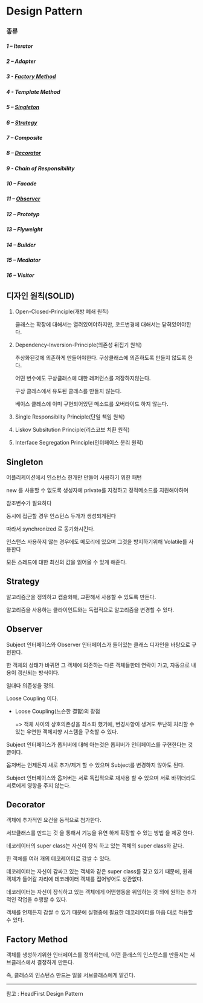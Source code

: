 
# Design Pattern

### 종류

##### 1 – Iterator

##### 2 – Adapter

##### 3 - [Factory Method](#factory-method)

##### 4 - Template Method

##### 5 – [Singleton](#singleton)

##### 6 – [Strategy](#strategy)

##### 7 – Composite

##### 8 – [Decorator](#decorator)

##### 9 - Chain of Responsibility

##### 10 – Facade

##### 11 – [Observer](#observer)

##### 12 – Prototyp

##### 13 – Flyweight 

##### 14 – Builder

##### 15 – Mediator

##### 16 – Visitor


## 디자인 원칙(SOLID)

1. Open-Closed-Principle(개방 폐쇄 원칙)

	클래스는 확장에 대해서는 열려있어야하지만, 코드변경에 대해서는 닫혀있어야한다.

2. Dependency-Inversion-Principle(의존성 뒤집기 원칙)

	추상화된것에 의존하게 만들어야한다. 구상클래스에 의존하도록 만들지 않도록 한다.

	어떤 변수에도 구상클래스에 대한 레퍼런스를 저장하지않는다.

	구상 클래스에서 유도된 클래스를 만들지 않는다.

	베이스 클레스에 이미 구현되어있던 메소드를 오버라이드 하지 않는다.


3. Single Responsiblity Principle(단일 책임 원칙)

4. Liskov Subsitution Principle(리스코브 치환 원칙)

5. Interface Segregation Principle(인터페이스 분리 원칙)


## Singleton

어플리케이션에서 인스턴스 한개만 만들어 사용하기 위한 패턴

new 를 사용할 수 없도록 생성자에 private를 지정하고 정적메소드를 지원해야하며

참조변수가 필요하다

동시에 접근할 경우 인스턴스 두개가 생성되게된다

따라서 synchronized 로 동기화시킨다.

인스턴스 사용하지 않는 경우에도 메모리에 있으며 그것을 방지하기위해 Volatile를 사용한다

모든 스레드에 대한 최신의 값을 읽어올 수 있게 해준다.


## Strategy

알고리즘군을 정의하고 캡슐화해, 교환해서 사용할 수 있도록 만든다.

알고리즘을 사용하는 클라이언트와는 독립적으로 알고리즘을 변경할 수 있다.


## Observer

Subject 인터페이스와 Observer 인터페이스가 들어있는 클래스 디자인을 바탕으로 구현한다.

한 객체의 상태가 바뀌면 그 객체에 의존하는 다른 객체들한테 연락이 가고, 자동으로 내용이 갱신되는 방식이다. 

일대다 의존성을 정의.

Loose Coupling 이다.

* Loose Coupling(느슨한 결합)의 장점

	=> 객체 사이의 상호의존성을 최소화 했기에, 변경사항이 생겨도 무난히 처리할 수 있는 유연한 객체지향 시스템을 구축할 수 있다.
  
Subject 인터페이스가 옵저버에 대해 아는것은 옵저버가 인터페이스를 구현한다는 것 뿐이다.

옵저버는 언제든지 새로 추가/제거 할 수 있으며 Subject를 변경하지 않아도 된다.

Subject 인터페이스와 옵저버는 서로 독립적으로 재사용 할 수 있으며 서로 바뀌더라도 서로에게 영향을 주지 않는다.


## Decorator

객체에 추가적인 요건을 동적으로 첨가한다. 

서브클래스를 만드는 것 을 통해서 기능을 유연 하게 확장할 수 있는 방법 을 제공 한다.

데코레이터의 super class는 자신이 장식 하고 있는 객체의 super class와 같다.

한 객체를 여러 개의 데코레이터로 감쌀 수 있다.

데코레이터는 자신이 감싸고 있는 객체와 같은 super class를 갖고 있기 때문에, 원래 객체가 들어갈 자리에 데코레이터 객체를 집어넣어도 상관없다.

데코레이터는 자신이 장식하고 있는 객체에게 어떤행동을 위임하는 것 외에 원하는 추가적인 작업을 수행할 수 있다.

객체를 언제든지 감쌀 수 있기 때문에 실행중에 필요한 데코레이터를 마음 대로 적용할 수 있다.


## Factory Method

객체를 생성하기위한 인터페이스를 정의하는데, 어떤 클래스의 인스턴스를 만들지는 서브클래스에서 결정하게 만든다.

즉, 클래스의 인스턴스 만드는 일을 서브클래스에게 맡긴다.

<hr>
참고 : HeadFirst Design Pattern


